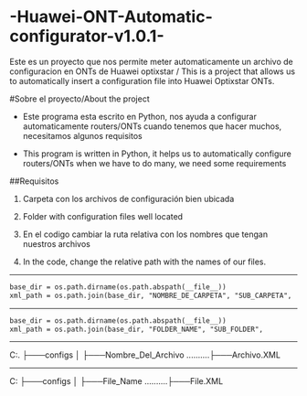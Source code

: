 # -Huawei-ONT-Automatic-configurator-v1.0.1-
Este es un proyecto que nos permite meter automaticamente un archivo de configuracion en ONTs de Huawei optixstar / This is a project that allows us to automatically insert a configuration file into Huawei Optixstar ONTs.

#Sobre el proyecto/About the project

- Este programa esta escrito en Python, nos ayuda a configurar automaticamente routers/ONTs cuando tenemos que hacer muchos, necesitamos algunos requisitos

- This program is written in Python, it helps us to automatically configure routers/ONTs when we have to do many, we need some requirements



##Requisitos

1. Carpeta con los archivos de configuración bien ubicada
1.  Folder with configuration files well located


2. En el codigo cambiar la ruta relativa con los nombres que tengan nuestros archivos
2. In the code, change the relative path with the names of our files.

------------



```html
base_dir = os.path.dirname(os.path.abspath(__file__))
xml_path = os.path.join(base_dir, "NOMBRE_DE_CARPETA", "SUB_CARPETA",   				"ARCHIVO_CONFIG.xml")
```

------------
```html
base_dir = os.path.dirname(os.path.abspath(__file__))
xml_path = os.path.join(base_dir, "FOLDER_NAME", "SUB_FOLDER",   							"CONFIG_FILE.xml")
```

------------


C:.
├───configs
│   ├───Nombre_Del_Archivo
 ..........├───Archivo.XML

------------
C:
├───configs
│ ├───File_Name
..........├───File.XML
